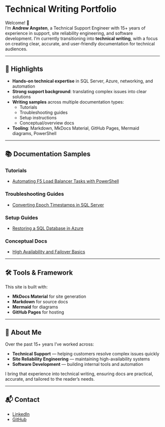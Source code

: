 # Technical Writing Portfolio

Welcome! 👋  
I’m **Andrew Angsten**, a Technical Support Engineer with 15+ years of experience in support, site reliability engineering, and software development. I’m currently transitioning into **technical writing**, with a focus on creating clear, accurate, and user-friendly documentation for technical audiences.

---

## 🔑 Highlights

- **Hands-on technical expertise** in SQL Server, Azure, networking, and automation  
- **Strong support background**: translating complex issues into clear solutions  
- **Writing samples** across multiple documentation types:
  - Tutorials
  - Troubleshooting guides
  - Setup instructions
  - Conceptual/overview docs
- **Tooling**: Markdown, MkDocs Material, GitHub Pages, Mermaid diagrams, PowerShell

---

## 📚 Documentation Samples

### Tutorials

- [Automating F5 Load Balancer Tasks with PowerShell](tutorials/f5-powershell-automation.md)

### Troubleshooting Guides

- [Converting Epoch Timestamps in SQL Server](troubleshooting/sql-epoch-conversion.md)

### Setup Guides

- [Restoring a SQL Database in Azure](setup-guides/restore-sql-database-azure.md)

### Conceptual Docs

- [High Availability and Failover Basics](concepts/high-availability-basics.md)

---

## 🛠 Tools & Framework

This site is built with:

- **MkDocs Material** for site generation  
- **Markdown** for source docs  
- **Mermaid** for diagrams  
- **GitHub Pages** for hosting  

---

## 👋 About Me

Over the past 15+ years I’ve worked across:

- **Technical Support** — helping customers resolve complex issues quickly  
- **Site Reliability Engineering** — maintaining high-availability systems  
- **Software Development** — building internal tools and automation  

I bring that experience into technical writing, ensuring docs are practical, accurate, and tailored to the reader’s needs.

---

## 📬 Contact

- [LinkedIn](https://www.linkedin.com/in/andrew-angsten-14684120a/)  
- [GitHub](https://github.com/aangsten)  
